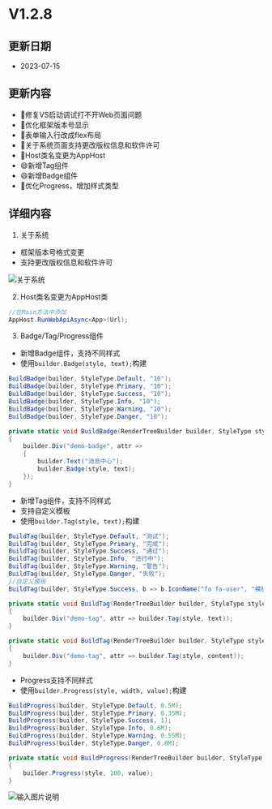 # V1.2.8

## 更新日期

- 2023-07-15

## 更新内容

- 🐛修复VS启动调试打不开Web页面问题
- 🔨优化框架版本号显示
- 🔨表单输入行改成flex布局
- 🔨关于系统页面支持更改版权信息和软件许可
- 🔨Host类名变更为AppHost
- 😄新增Tag组件
- 😄新增Badge组件
- 🔨优化Progress，增加样式类型

## 详细内容

1. 关于系统

- 框架版本号格式变更
- 支持更改版权信息和软件许可

![关于系统](https://foruda.gitee.com/images/1689315754731955341/b066550a_14334.png "屏幕截图")

2. Host类名变更为AppHost类

```csharp
//在Main方法中添加
AppHost.RunWebApiAsync<App>(Url);
```

3. Badge/Tag/Progress组件

- 新增Badge组件，支持不同样式
- 使用`builder.Badge(style, text);`构建

```csharp
BuildBadge(builder, StyleType.Default, "10");
BuildBadge(builder, StyleType.Primary, "10");
BuildBadge(builder, StyleType.Success, "10");
BuildBadge(builder, StyleType.Info, "10");
BuildBadge(builder, StyleType.Warning, "10");
BuildBadge(builder, StyleType.Danger, "10");

private static void BuildBadge(RenderTreeBuilder builder, StyleType style, string text)
{
    builder.Div("demo-badge", attr =>
    {
        builder.Text("消息中心");
        builder.Badge(style, text);
    });
}
```

- 新增Tag组件，支持不同样式
- 支持自定义模板
- 使用`builder.Tag(style, text);`构建

```csharp
BuildTag(builder, StyleType.Default, "测试");
BuildTag(builder, StyleType.Primary, "完成");
BuildTag(builder, StyleType.Success, "通过");
BuildTag(builder, StyleType.Info, "进行中");
BuildTag(builder, StyleType.Warning, "警告");
BuildTag(builder, StyleType.Danger, "失败");
//自定义模板
BuildTag(builder, StyleType.Success, b => b.IconName("fa fa-user", "模板"));

private static void BuildTag(RenderTreeBuilder builder, StyleType style, string text)
{
    builder.Div("demo-tag", attr => builder.Tag(style, text));
}

private static void BuildTag(RenderTreeBuilder builder, StyleType style, Action<RenderTreeBuilder> content)
{
    builder.Div("demo-tag", attr => builder.Tag(style, content));
}
```

- Progress支持不同样式
- 使用`builder.Progress(style, width, value);`构建

```csharp
BuildProgress(builder, StyleType.Default, 0.5M);
BuildProgress(builder, StyleType.Primary, 0.35M);
BuildProgress(builder, StyleType.Success, 1);
BuildProgress(builder, StyleType.Info, 0.6M);
BuildProgress(builder, StyleType.Warning, 0.55M);
BuildProgress(builder, StyleType.Danger, 0.8M);

private static void BuildProgress(RenderTreeBuilder builder, StyleType style, decimal value)
{
    builder.Progress(style, 100, value);
}
```

![输入图片说明](https://foruda.gitee.com/images/1689315876739957907/430e6d8d_14334.png "屏幕截图")
